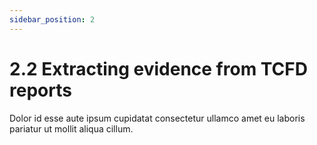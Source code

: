 ```yaml
---
sidebar_position: 2
---
```


# 2.2 Extracting evidence from TCFD reports

Dolor id esse aute ipsum cupidatat consectetur ullamco amet eu laboris pariatur ut mollit aliqua cillum.
